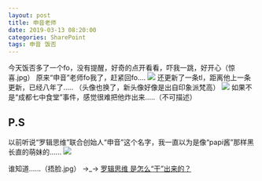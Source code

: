 ```yaml
---
layout: post
title: 申音老师
date: 2019-03-13 08:20:00
categories: SharePoint
tags: 申音 饭否
---
```


今天饭否多了一个fo，没有提醒，好奇的点开看看，吓我一跳，好开心（惊喜.jpg）
原来“申音”老师fo我了，赶紧回fo....
![](https://ws1.sinaimg.cn/large/6a362e2dgy1g12952cobwj20u00hcwfz.jpg)
还更新了一条tl，距离他上一条更新，已经八年了.....
（头像也换了，新头像好像是出自印象派梵高）
![](https://ws1.sinaimg.cn/large/6a362e2dgy1g129cfo2czj20u00h5jt8.jpg)
如果不是“成都七中食堂”事件，感觉很难把他炸出来.....（不可描述）

## P.S
以前听说“罗辑思维”联合创始人“申音”这个名字，我一直以为是像“papi酱”那样黑长直的萌妹的......
![](https://ws1.sinaimg.cn/large/6a362e2dgy1g129efrzbfj20dw0abdgb.jpg)

谁知道......（捂脸.jpg）
→_→
[罗辑思维 是怎么“干”出来的？](https://www.bilibili.com/video/av40058753/)
